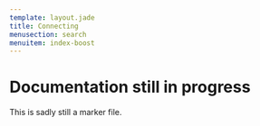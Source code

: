 ```yaml
---
template: layout.jade
title: Connecting
menusection: search
menuitem: index-boost
---
```



# Documentation still in progress

This is sadly still a marker file.

